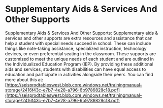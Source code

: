 # Supplementary Aids & Services And Other Supports
Supplementary Aids & Services And Other Supports: Supplementary aids & services and other supports are extra resources and assistance that can help a student with special needs succeed in school. These can include things like note-taking assistance, specialized instruction, technology devices, or even preferential seating in the classroom. These supports are customized to meet the unique needs of each student and are outlined in the Individualized Education Program (IEP). By providing these additional aids and services, students with disabilities can have equal access to education and participate in activities alongside their peers.
You can find more about this at: [https://seisprodtableswest.blob.core.windows.net/trainingmanual-storage/2416f43c-e7b7-4e28-a796-6b9789828c18.pdf](https://seisprodtableswest.blob.core.windows.net/trainingmanual-storage/2416f43c-e7b7-4e28-a796-6b9789828c18.pdf)